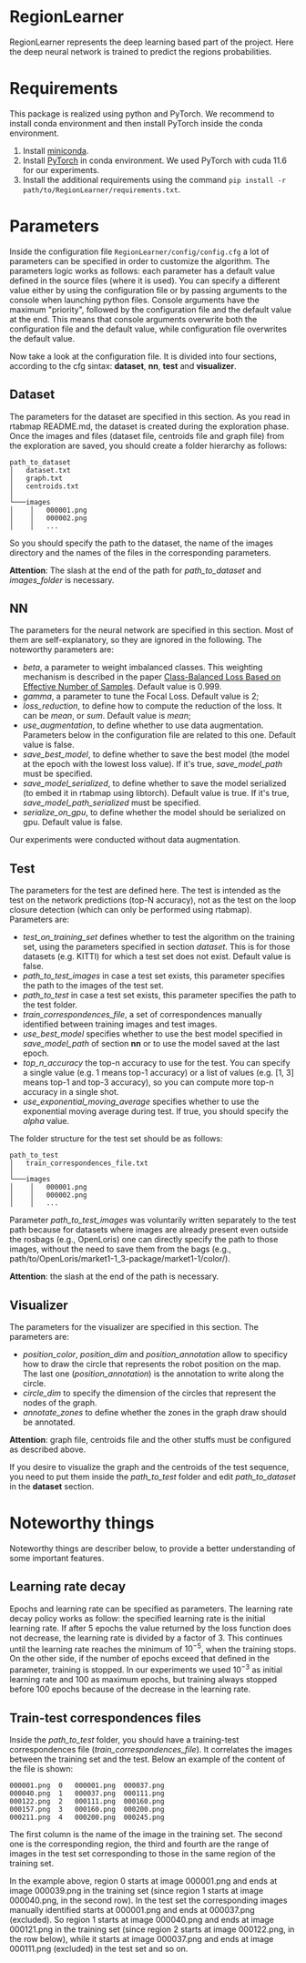 RegionLearner
====

RegionLearner represents the deep learning based part of the project. Here the deep neural network is trained to predict the regions probabilities.

# Requirements
This package is realized using python and PyTorch. We recommend to install conda environment and then install PyTorch inside the conda environment.
1. Install [miniconda](https://docs.conda.io/en/latest/miniconda.html).
2. Install [PyTorch](https://pytorch.org/get-started/locally/) in conda environment. We used PyTorch with cuda 11.6 for our experiments.
3. Install the additional requirements using the command ```pip install -r path/to/RegionLearner/requirements.txt```.

# Parameters
Inside the configuration file ```RegionLearner/config/config.cfg``` a lot of parameters can be specified in order to customize the algorithm.
The parameters logic works as follows: each parameter has a default value defined in the source files (where it is used). You can specify a different value either by using the configuration file or by passing arguments to the console when launching python files. Console arguments have the maximum "priority", followed by the configuration file and the default value at the end. This means that console arguments overwrite both the configuration file and the default value, while configuration file overwrites the default value.

Now take a look at the configuration file. It is divided into four sections, according to the cfg sintax: **dataset**, **nn**, **test** and **visualizer**.

## Dataset
The parameters for the dataset are specified in this section. As you read in rtabmap README.md, the dataset is created during the exploration phase. Once the images and files (dataset file, centroids file and graph file) from the exploration are saved, you should create a folder hierarchy as follows:
```
path_to_dataset
│   dataset.txt  
│   graph.txt
│   centroids.txt  
│
└───images
│    │   000001.png
│    │   000002.png
│    │   ...

```
So you should specify the path to the dataset, the name of the images directory and the names of the files in the corresponding parameters.

**Attention**: The slash at the end of the path for *path_to_dataset* and *images_folder* is necessary.

## NN
The parameters for the neural network are specified in this section. Most of them are self-explanatory, so they are ignored in the following. The noteworthy parameters are:
- *beta*, a parameter to weight imbalanced classes. This weighting mechanism is described in the paper [Class-Balanced Loss Based on Effective Number of Samples](https://arxiv.org/pdf/1901.05555.pdf). Default value is 0.999.
- *gamma*, a parameter to tune the Focal Loss. Default value is 2;
- *loss_reduction*, to define how to compute the reduction of the loss. It can be *mean*, or *sum*. Default value is *mean*;
- *use_augmentation*, to define whether to use data augmentation. Parameters below in the configuration file are related to this one. Default value is false.  
- *save_best_model*, to define whether to save the best model (the model at the epoch with the lowest loss value). If it's true, *save_model_path* must be specified.
- *save_model_serialized*, to define whether to save the model serialized (to embed it in rtabmap using libtorch). Default value is true. If it's true, *save_model_path_serialized* must be specified.
- *serialize_on_gpu*, to define whether the model should be serialized on gpu. Default value is false.

Our experiments were conducted without data augmentation.

## Test
The parameters for the test are defined here. The test is intended as the test on the network predictions (top-N accuracy), not as the test on the loop closure detection (which can only be performed using rtabmap). Parameters are: 
- *test_on_training_set* defines whether to test the algorithm on the training set, using the parameters specified in section *dataset*. This is for those datasets (e.g. KITTI) for which a test set does not exist. Default value is false.
- *path_to_test_images* in case a test set exists, this parameter specifies the path to the images of the test set. 
- *path_to_test* in case a test set exists, this parameter specifies the path to the test folder. 
- *train_correspondences_file*, a set of correspondences manually identified between training images and test images.
- *use_best_model* specifies whether to use the best model specified in *save_model_path* of section **nn** or to use the model saved at the last epoch.
- *top_n_accuracy* the top-n accuracy to use for the test. You can specify a single value (e.g. 1 means top-1 accuracy) or a list of values (e.g. [1, 3] means top-1 and top-3 accuracy), so you can compute more top-n accuracy in a single shot.
- *use_exponential_moving_average* specifies whether to use the exponential moving average during test. If true, you should specify the *alpha* value.

The folder structure for the test set should be as follows:
```
path_to_test
│   train_correspondences_file.txt  
│
└───images
│    │   000001.png
│    │   000002.png
│    │   ...

```

Parameter *path_to_test_images* was voluntarily written separately to the test path because for datasets where images are already present even outside the rosbags (e.g., OpenLoris) one can directly specify the path to those images, without the need to save them from the bags (e.g., path/to/OpenLoris/market1-1_3-package/market1-1/color/).

**Attention**: the slash at the end of the path is necessary.

## Visualizer 
The parameters for the visualizer are specified in this section. The parameters are:
- *position_color*, *position_dim* and *position_annotation*  allow to specificy how to draw the circle that represents the robot position on the map. The last one (*position_annotation*) is the annotation to write along the circle.
- *circle_dim* to specify the dimension of the circles that represent the nodes of the graph.
- *annotate_zones* to define whether the zones in the graph draw should be annotated.

**Attention**: graph file, centroids file and the other stuffs must be configured as described above.

If you desire to visualize the graph and the centroids of the test sequence, you need to put them inside the *path_to_test* folder and edit *path_to_dataset* in the **dataset** section.

# Noteworthy things
Noteworthy things are describer below, to provide a better understanding of some important features.

## Learning rate decay
Epochs and learning rate can be specified as parameters. The learning rate decay policy works as follow: the specified learning rate is the initial learning rate. If after 5 epochs the value returned by the loss function does not decrease, the learning rate is divided by a factor of 3. This continues until the learning rate reaches the minimum of $10^{-5}$, when the training stops. On the other side, if the number of epochs exceed that defined in the parameter, training is stopped. In our experiments we used $10^{-3}$ as initial learning rate and 100 as maximum epochs, but training always stopped before 100 epochs because of the decrease in the learning rate.

## Train-test correspondences files
Inside the *path_to_test* folder, you should have a training-test correspondences file (*train_correspondences_file*). It correlates the images between the training set and the test. Below an example of the content of the file is shown:

```
000001.png	0	000001.png	000037.png
000040.png	1	000037.png	000111.png
000122.png	2	000111.png	000160.png
000157.png	3	000160.png	000200.png
000211.png	4	000200.png	000245.png
```

The first column is the name of the image in the training set. The second one is the corresponding region, the third and fourth are the range of images in the test set corresponding to those in the same region of the training set.

In the example above, region 0 starts at image 000001.png and ends at image 000039.png in the training set (since region 1 starts at image 000040.png, in the second row). In the test set the corresponding images manually identified starts at 000001.png and ends at 000037.png (excluded). So region 1 starts at image 000040.png and ends at image 000121.png in the training set (since region 2 starts at image 000122.png, in the row below), while it starts at image 000037.png and ends at image 000111.png (excluded) in the test set and so on.